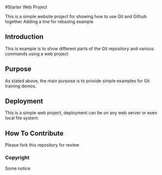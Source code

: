 #Starter Web Project

This is a simple website project for showing how to use Git and Github together Adding a line for rebasing example

## Introduction

This is example is to show different parts of the Git repository and various commands using a web project

## Purpose

As stated above, the main purpose is to provide simple examples for Git training demos.

## Deployment

This is a simple web project, deployment can be on any web server or even local file system.

## How To Contribute

Please fork this repository for review

### Copyright

Some notice